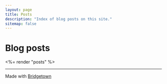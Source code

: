 ```yaml
---
layout: page
title: Posts
description: "Index of blog posts on this site."
sitemap: false
---
```


# Blog posts

<%= render "posts" %>

----

Made with [Bridgetown](/webtech/bridgetown/)
